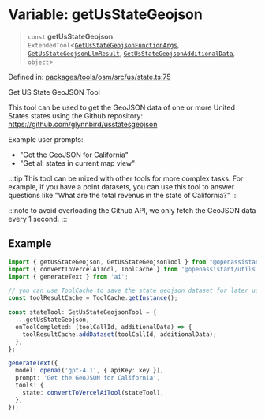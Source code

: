 # Variable: getUsStateGeojson

> `const` **getUsStateGeojson**: `ExtendedTool`\<[`GetUsStateGeojsonFunctionArgs`](../type-aliases/GetUsStateGeojsonFunctionArgs.md), [`GetUsStateGeojsonLlmResult`](../type-aliases/GetUsStateGeojsonLlmResult.md), [`GetUsStateGeojsonAdditionalData`](../type-aliases/GetUsStateGeojsonAdditionalData.md), `object`\>

Defined in: [packages/tools/osm/src/us/state.ts:75](https://github.com/geodaopenjs/openassistant/blob/0a6a7e7306d75a25dc968b3117f04cb7bd613bec/packages/tools/osm/src/us/state.ts#L75)

Get US State GeoJSON Tool

This tool can be used to get the GeoJSON data of one or more United States states using the Github repository: https://github.com/glynnbird/usstatesgeojson

Example user prompts:
- "Get the GeoJSON for California"
- "Get all states in current map view"

:::tip
This tool can be mixed with other tools for more complex tasks. For example, if you have a point datasets, you can use this tool
to answer questions like "What are the total revenus in the state of California?"
:::

:::note
to avoid overloading the Github API, we only fetch the GeoJSON data every 1 second.
:::

## Example

```typescript
import { getUsStateGeojson, GetUsStateGeojsonTool } from "@openassistant/osm";
import { convertToVercelAiTool, ToolCache } from '@openassistant/utils';
import { generateText } from 'ai';

// you can use ToolCache to save the state geojson dataset for later use
const toolResultCache = ToolCache.getInstance();

const stateTool: GetUsStateGeojsonTool = {
  ...getUsStateGeojson,
  onToolCompleted: (toolCallId, additionalData) => {
    toolResultCache.addDataset(toolCallId, additionalData);
  },
};

generateText({
  model: openai('gpt-4.1', { apiKey: key }),
  prompt: 'Get the GeoJSON for California',
  tools: {
    state: convertToVercelAiTool(stateTool),
  },
});
```
